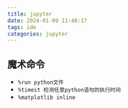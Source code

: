 ```yaml
---
title: jupyter
date: 2024-01-09 11:48:17
tags: ide
categories: jupyter
---
```


## 魔术命令

- `%run python文件`
- `%timeit 检测任意python语句的执行时间`
- `%matplotlib inline`

